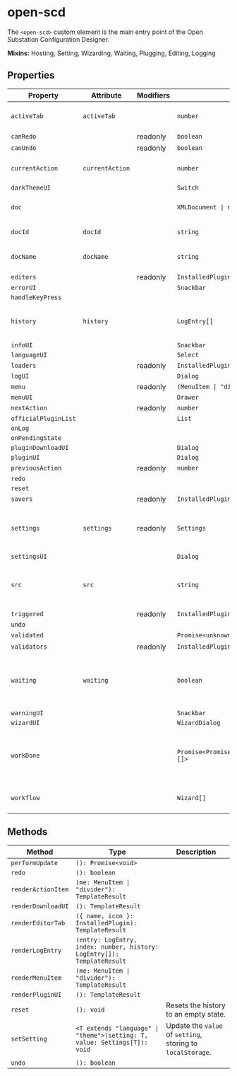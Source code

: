 # open-scd

The `<open-scd>` custom element is the main entry point of the
Open Substation Configuration Designer.

**Mixins:** Hosting, Setting, Wizarding, Waiting, Plugging, Editing, Logging

## Properties

| Property             | Attribute       | Modifiers | Type                                    | Default                         | Description                                      |
|----------------------|-----------------|-----------|-----------------------------------------|---------------------------------|--------------------------------------------------|
| `activeTab`          | `activeTab`     |           | `number`                                | 0                               | The currently active editor tab.                 |
| `canRedo`            |                 | readonly  | `boolean`                               |                                 |                                                  |
| `canUndo`            |                 | readonly  | `boolean`                               |                                 |                                                  |
| `currentAction`      | `currentAction` |           | `number`                                | -1                              | Index of the last [[`EditorAction`]] applied.    |
| `darkThemeUI`        |                 |           | `Switch`                                |                                 |                                                  |
| `doc`                |                 |           | `XMLDocument \| null`                   | null                            | The `XMLDocument` to be edited                   |
| `docId`              | `docId`         |           | `string`                                | ""                              | The UUID of the current [[`doc`]]                |
| `docName`            | `docName`       |           | `string`                                | ""                              | The name of the current [[`doc`]]                |
| `editors`            |                 | readonly  | `InstalledPlugin[]`                     |                                 |                                                  |
| `errorUI`            |                 |           | `Snackbar`                              |                                 |                                                  |
| `handleKeyPress`     |                 |           |                                         |                                 |                                                  |
| `history`            | `history`       |           | `LogEntry[]`                            | []                              | All [[`LogEntry`]]s received so far through [[`LogEvent`]]s. |
| `infoUI`             |                 |           | `Snackbar`                              |                                 |                                                  |
| `languageUI`         |                 |           | `Select`                                |                                 |                                                  |
| `loaders`            |                 | readonly  | `InstalledPlugin[]`                     |                                 |                                                  |
| `logUI`              |                 |           | `Dialog`                                |                                 |                                                  |
| `menu`               |                 | readonly  | `(MenuItem \| "divider")[]`             |                                 |                                                  |
| `menuUI`             |                 |           | `Drawer`                                |                                 |                                                  |
| `nextAction`         |                 | readonly  | `number`                                |                                 |                                                  |
| `officialPluginList` |                 |           | `List`                                  |                                 |                                                  |
| `onLog`              |                 |           |                                         |                                 |                                                  |
| `onPendingState`     |                 |           |                                         |                                 |                                                  |
| `pluginDownloadUI`   |                 |           | `Dialog`                                |                                 |                                                  |
| `pluginUI`           |                 |           | `Dialog`                                |                                 |                                                  |
| `previousAction`     |                 | readonly  | `number`                                |                                 |                                                  |
| `redo`               |                 |           |                                         |                                 |                                                  |
| `reset`              |                 |           |                                         |                                 |                                                  |
| `savers`             |                 | readonly  | `InstalledPlugin[]`                     |                                 |                                                  |
| `settings`           | `settings`      | readonly  | `Settings`                              |                                 | Current [[`Settings`]] in `localStorage`, default to [[`defaults`]]. |
| `settingsUI`         |                 |           | `Dialog`                                |                                 |                                                  |
| `src`                | `src`           |           | `string`                                |                                 | The current file's URL. `blob:` URLs are *revoked after parsing*! |
| `triggered`          |                 | readonly  | `InstalledPlugin[]`                     |                                 |                                                  |
| `undo`               |                 |           |                                         |                                 |                                                  |
| `validated`          |                 |           | `Promise<unknown>`                      | "Promise.resolve()"             |                                                  |
| `validators`         |                 | readonly  | `InstalledPlugin[]`                     |                                 |                                                  |
| `waiting`            | `waiting`       |           | `boolean`                               | false                           | Whether the element is currently waiting for some async work. |
| `warningUI`          |                 |           | `Snackbar`                              |                                 |                                                  |
| `wizardUI`           |                 |           | `WizardDialog`                          |                                 |                                                  |
| `workDone`           |                 |           | `Promise<PromiseSettledResult<void>[]>` | "Promise.allSettled(this.work)" | A promise which resolves once all currently pending work is done. |
| `workflow`           |                 |           | `Wizard[]`                              | []                              | FIFO queue of [[`Wizard`]]s to display.          |

## Methods

| Method             | Type                                             | Description                                      |
|--------------------|--------------------------------------------------|--------------------------------------------------|
| `performUpdate`    | `(): Promise<void>`                              |                                                  |
| `redo`             | `(): boolean`                                    |                                                  |
| `renderActionItem` | `(me: MenuItem \| "divider"): TemplateResult`    |                                                  |
| `renderDownloadUI` | `(): TemplateResult`                             |                                                  |
| `renderEditorTab`  | `({ name, icon }: InstalledPlugin): TemplateResult` |                                                  |
| `renderLogEntry`   | `(entry: LogEntry, index: number, history: LogEntry[]): TemplateResult` |                                                  |
| `renderMenuItem`   | `(me: MenuItem \| "divider"): TemplateResult`    |                                                  |
| `renderPluginUI`   | `(): TemplateResult`                             |                                                  |
| `reset`            | `(): void`                                       | Resets the history to an empty state.            |
| `setSetting`       | `<T extends "language" \| "theme">(setting: T, value: Settings[T]): void` | Update the `value` of `setting`, storing to `localStorage`. |
| `undo`             | `(): boolean`                                    |                                                  |
